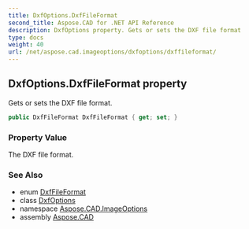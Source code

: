 ```yaml
---
title: DxfOptions.DxfFileFormat
second_title: Aspose.CAD for .NET API Reference
description: DxfOptions property. Gets or sets the DXF file format
type: docs
weight: 40
url: /net/aspose.cad.imageoptions/dxfoptions/dxffileformat/
---
```

## DxfOptions.DxfFileFormat property

Gets or sets the DXF file format.

```csharp
public DxfFileFormat DxfFileFormat { get; set; }
```

### Property Value

The DXF file format.

### See Also

* enum [DxfFileFormat](../../../aspose.cad.fileformats.cad.cadconsts/dxffileformat/)
* class [DxfOptions](../)
* namespace [Aspose.CAD.ImageOptions](../../dxfoptions/)
* assembly [Aspose.CAD](../../../)


